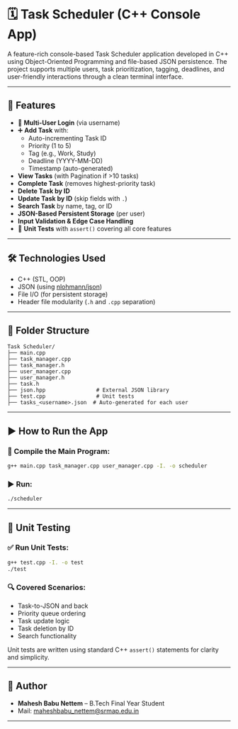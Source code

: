 # 🗓️ Task Scheduler (C++ Console App)

A feature-rich console-based Task Scheduler application developed in C++ using Object-Oriented Programming and file-based JSON persistence. The project supports multiple users, task prioritization, tagging, deadlines, and user-friendly interactions through a clean terminal interface.

---

## 🚀 Features

- 🔐 **Multi-User Login** (via username)
- ➕ **Add Task** with:
  - Auto-incrementing Task ID
  - Priority (1 to 5)
  - Tag (e.g., Work, Study)
  - Deadline (YYYY-MM-DD)
  - Timestamp (auto-generated)
-  **View Tasks** (with Pagination if >10 tasks)
-  **Complete Task** (removes highest-priority task)
-  **Delete Task by ID**
-  **Update Task by ID** (skip fields with `.`)
-  **Search Task** by name, tag, or ID
-  **JSON-Based Persistent Storage** (per user)
-  **Input Validation & Edge Case Handling**
- 🧪 **Unit Tests** with `assert()`  covering all core features

---

## 🛠️ Technologies Used

- C++ (STL, OOP)
- JSON (using [nlohmann/json](https://github.com/nlohmann/json))
- File I/O (for persistent storage)
- Header file modularity (`.h` and `.cpp` separation)

---

## 📁 Folder Structure

```
Task Scheduler/
├── main.cpp
├── task_manager.cpp
├── task_manager.h
├── user_manager.cpp
├── user_manager.h
├── task.h
├── json.hpp                # External JSON library
├── test.cpp                # Unit tests
├── tasks_<username>.json  # Auto-generated for each user
```

---

## ▶️ How to Run the App

### 🧮 Compile the Main Program:
```bash
g++ main.cpp task_manager.cpp user_manager.cpp -I. -o scheduler
```

### ▶️ Run:
```bash
./scheduler
```

---

## 🧪 Unit Testing

### ✅ Run Unit Tests:
```bash
g++ test.cpp -I. -o test
./test
```

### 🔍 Covered Scenarios:
- Task-to-JSON and back
- Priority queue ordering
- Task update logic
- Task deletion by ID
- Search functionality

Unit tests are written using standard C++ `assert()` statements for clarity and simplicity.

---

## 🧠 Author

- **Mahesh Babu Nettem** – B.Tech Final Year Student  
- Mail: maheshbabu_nettem@srmap.edu.in

---

